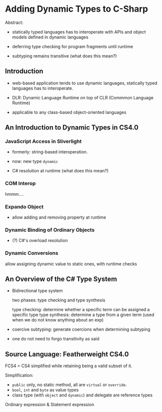 # Adding Dynamic Types to C-Sharp

Abstract:

- statically typed languages has to interoperate with APIs and object models defined
  in dynamic languages

- deferring type checking for program fragments until runtime

- subtyping remains transitive (what does this mean?)

## Introduction

- web-based application tends to use dynamic languages,
  statically typed languages has to interoperate.

- DLR: Dynamic Language Runtime on top of CLR (Commmon Language Runtime)

- applicable to any class-based object-oriented languages

## An Introduction to Dynamic Types in CS4.0

### JavaScript Access in Sliverlight

- formerly: string-based interoperation.
- now: new type `dynamic`

- C# resolution at runtime (what does this mean?)

### COM Interop

hmmm....

### Expando Object

- allow adding and removing property at runtime

### Dynamic Binding of Ordinary Objects

- (?) C#'s overload resolution

### Dynamic Conversions

allow assigning dynamic value to static ones, with runtime checks

## An Overview of the C# Type System

- Bidirectional type system

    two phases: type checking and type synthesis

    type checking: determine whether a specific term can be assigned a specific type
    type synthesis: determine a type from a given term (used when we do not know anything about an exp)

- coercive subtyping: generate coercions when determining subtyping

- one do not need to forgo transitivity as said

## Source Language: Featherweight CS4.0

FCS4 = CS4 simplified while retaining being a valid subset of it.

Simplification:

- `public` only, no static method, all are `virtual` or `override`.
- `bool`, `int` and `byte` as value types
- class type (with `object` and `dynamic`) and delegate are reference types

Ordinary expression & Statement expression
